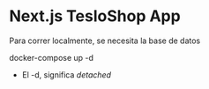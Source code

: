 # Next.js TesloShop App
Para correr localmente, se necesita la base de datos

docker-compose up -d

* El -d, significa _detached_